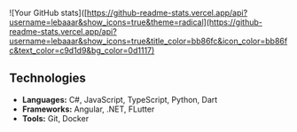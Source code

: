 ![Your GitHub stats]([https://github-readme-stats.vercel.app/api?username=lebaaar&show_icons=true&theme=radical](https://github-readme-stats.vercel.app/api?username=lebaaar&show_icons=true&title_color=bb86fc&icon_color=bb86fc&text_color=c9d1d9&bg_color=0d1117)

## Technologies
- **Languages:** C#, JavaScript, TypeScript, Python, Dart  
- **Frameworks:** Angular, .NET, FLutter  
- **Tools:** Git, Docker
